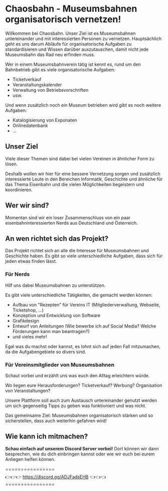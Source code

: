 # Chaosbahn - Museumsbahnen organisatorisch vernetzen!

Willkommen bei Chaosbahn. Unser Ziel ist es Museumsbahnen untereinander und mit interessierten Personen zu vernetzen.
Hauptsächlich geht es uns darum Abläufe für organisatorische Aufgaben zu standardisieren und Wissen darüber auszutauschen, damit nicht jede Museumsbahn das Rad neu erfinden muss.

Wer in einem Museumsbahnverein tätig ist kennt es, rund um den Bahnbetrieb gibt es viele organisatorische Aufgaben:

- Ticketverkauf
- Veranstaltungskalender
- Verwaltung von Betriebsvorschriften
- usw.

Und wenn zusätzlich noch ein Museum betrieben wird gibt es noch weitere Aufgaben:

- Katalogisierung von Exponaten
- Onlinedatenbank
- ...

## Unser Ziel

Viele dieser Themen sind dabei bei vielen Vereinen in ähnlicher Form zu lösen.

Deshalb wollen wir hier für eine bessere Vernetzung sorgen und zusätzlich interessierte Leute in den Bereichen Informatik, Geschichte und ähnliche für das Thema Eisenbahn und die vielen Möglichkeiten begeistern und koordinieren.

## Wer wir sind?

Momentan sind wir ein loser Zusammenschluss von ein paar eisenbahninteressierten Nerds aus Deutschland und Österreich.

## An wen richtet sich das Projekt?

Das Projekt richtet sich an alle die Interesse für Museumsbahnen und Geschichte haben.
Es gibt so viele unterschiedliche Aufgaben, dass sich für jeden etwas finden lässt.

### Für Nerds

Hilf uns dabei Museumsbahnen zu unterstützen. 

Es gibt viele unterschiedliche Tätigkeiten, die gemacht werden können: 

- Aufbau von "Rezepten" für Vereins IT (Mitgliederverwaltung, Webseite, Ticketshop, ...)
- Konzeption und Entwicklung von Software
- Grafikdesign
- Entwurf von Anleitungen (Wie bewerbe ich auf Social Media? Welche Förderungen kann man beantragen?)
- und vieles mehr!

Egal was du machst oder kannst, es lohnt sich auf jeden Fall mitzumachen, da die Aufgabengebiete so divers sind.

### Für Vereinsmitglieder von Museumsbahnen

Schaut vorbei und erzählt uns was euch den Alltag erleichtern würde.  

Wo liegen eure Herausforderungen? Ticketverkauf? Werbung? Organisation von Veranstaltungen?  

Unsere Plattform soll auch zum Austausch untereinander genutzt werden um sich gegenseitig Tipps zu geben was funktioniert und was nicht.

Das gemeinsame Ziel: Museumsbahnen organisatorisch stärken und so sicherstellen, dass auch weiterhin gefahren wird!

## Wie kann ich mitmachen? 

**Schau einfach auf unserem Discord Server vorbei!**
Dort können wir dann besprechen, wie du dich einbringen kannst oder wie wir euch bei eurem Anliegen helfen können.

⭐⭐⭐⭐⭐⭐⭐⭐⭐⭐⭐⭐⭐⭐⭐⭐  
👉👉👉 https://discord.gg/ADJFadsEHB 👈👈👈  
⭐⭐⭐⭐⭐⭐⭐⭐⭐⭐⭐⭐⭐⭐⭐⭐  


